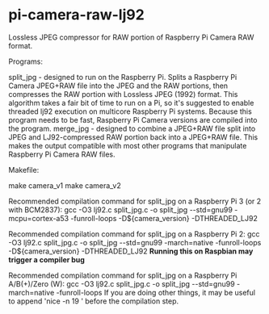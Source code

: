 # pi-camera-raw-lj92
Lossless JPEG compressor for RAW portion of Raspberry Pi Camera RAW format.

Programs:

split_jpg - designed to run on the Raspberry Pi. Splits a Raspberry Pi Camera JPEG+RAW file into the JPEG and the RAW portions, then compresses the RAW portion with Lossless JPEG (1992) format. This algorithm takes a fair bit of time to run on a Pi, so it's suggested to enable threaded lj92 execution on multicore Raspberry Pi systems. Because this program needs to be fast, Raspberry Pi Camera versions are compiled into the program.
merge_jpg - designed to combine a JPEG+RAW file split into JPEG and LJ92-compressed RAW portion back into a JPEG+RAW file. This makes the output compatible with most other programs that manipulate Raspberry Pi Camera RAW files.

Makefile:

make camera_v1 
make camera_v2

Recommended compilation command for split_jpg on a Raspberry Pi 3 (or 2 with BCM2837):
gcc -O3 lj92.c split_jpg.c -o split_jpg --std=gnu99 -mcpu=cortex-a53 -funroll-loops -D${camera_version} -DTHREADED_LJ92

Recommended compilation command for split_jpg on a Raspberry Pi 2:
gcc -O3 lj92.c split_jpg.c -o split_jpg --std=gnu99 -march=native -funroll-loops -D${camera_version} -DTHREADED_LJ92
**Running this on Raspbian may trigger a compiler bug**

Recommended compilation command for split_jpg on a Raspberry Pi A/B(+)/Zero (W):
gcc -O3 lj92.c split_jpg.c -o split_jpg --std=gnu99 -march=native -funroll-loops
If you are doing other things, it may be useful to append 'nice -n 19 ' before the compilation step.
